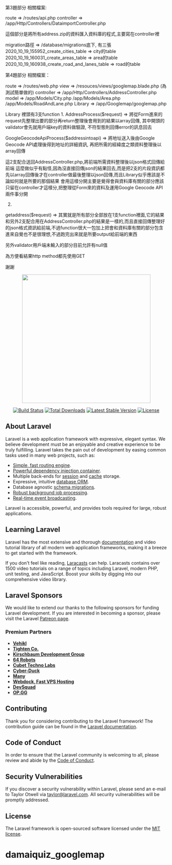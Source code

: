第3題部分
相關檔案:

route => /routes/api.php 
controller => /app/Http/Controllers/DataimportController.php

這個部分是將所有address.zip的資料匯入資料庫的程式,主要寫在controller裡

migration路徑 => /database/migrations底下, 有三張
2020_10_19_155952_create_cities_table => city的table
2020_10_19_160031_create_areas_table => area的table
2020_10_19_160938_create_road_and_lanes_table => road的table

第4題部分
相關檔案：

route => /routes/web.php
view => /resouces/views/googlemap.blade.php    (為測試簡單做的)
controller => /app/Http/Controllers/AddressController.php
model => /app/Models/City.php
	     /app/Models/Area.php
	     /app/Models/RoadAndLane.php
Library => /app/Googlemap/googlemap.php

Library 裡頭有3支function
1.
AddressProcess($request) => 將從Form進來的 request先整理出要的部分再return整理後會用到的結果以array回傳, 其中開頭的validator會先就用戶端key的資料做驗證, 不符型態則回傳error的訊息回去

GoogleGeocodeApiProcess($addressintoapi) => 將地址送入後由Google Geocode API處理後得到地址的詳細資訊, 再把所需的經緯度之類資料整理後以array回傳

這2支配合送回AddressController.php,將前端所需資料整理後以json格式回傳給前端
這麼做似乎有點怪,因為沒直接回傳json的結果回去,而是把2支的片段資訊都先以array回傳後才在controller做最後整理以json回傳,而且Library似乎應該是不論如何就是所要的那個結果
會用這樣分開主要是覺得會與資料庫有關的部分應該只留在controller才這樣分,把整理從Form來的資料及運用Google Geocode API兩件事分開

2.
getaddress($request) => 其實就是所有部分全部放在1支function裡面,它的結果和另外2支配合用在AddressController.php的結果是一樣的,而且直接回傳整理好的json格式資訊給前端,不過function很大一包加上把會和資料庫有關的部分包含進來自覺也不是很理想,不過跑完出來就是所要output給前端的東西

另外validator用戶端未輸入的部分目前允許有null值

為方便看結果http method都先使用GET

謝謝　

<p align="center"><a href="https://laravel.com" target="_blank"><img src="https://raw.githubusercontent.com/laravel/art/master/logo-lockup/5%20SVG/2%20CMYK/1%20Full%20Color/laravel-logolockup-cmyk-red.svg" width="400"></a></p>

<p align="center">
<a href="https://travis-ci.org/laravel/framework"><img src="https://travis-ci.org/laravel/framework.svg" alt="Build Status"></a>
<a href="https://packagist.org/packages/laravel/framework"><img src="https://img.shields.io/packagist/dt/laravel/framework" alt="Total Downloads"></a>
<a href="https://packagist.org/packages/laravel/framework"><img src="https://img.shields.io/packagist/v/laravel/framework" alt="Latest Stable Version"></a>
<a href="https://packagist.org/packages/laravel/framework"><img src="https://img.shields.io/packagist/l/laravel/framework" alt="License"></a>
</p>

## About Laravel

Laravel is a web application framework with expressive, elegant syntax. We believe development must be an enjoyable and creative experience to be truly fulfilling. Laravel takes the pain out of development by easing common tasks used in many web projects, such as:

- [Simple, fast routing engine](https://laravel.com/docs/routing).
- [Powerful dependency injection container](https://laravel.com/docs/container).
- Multiple back-ends for [session](https://laravel.com/docs/session) and [cache](https://laravel.com/docs/cache) storage.
- Expressive, intuitive [database ORM](https://laravel.com/docs/eloquent).
- Database agnostic [schema migrations](https://laravel.com/docs/migrations).
- [Robust background job processing](https://laravel.com/docs/queues).
- [Real-time event broadcasting](https://laravel.com/docs/broadcasting).

Laravel is accessible, powerful, and provides tools required for large, robust applications.

## Learning Laravel

Laravel has the most extensive and thorough [documentation](https://laravel.com/docs) and video tutorial library of all modern web application frameworks, making it a breeze to get started with the framework.

If you don't feel like reading, [Laracasts](https://laracasts.com) can help. Laracasts contains over 1500 video tutorials on a range of topics including Laravel, modern PHP, unit testing, and JavaScript. Boost your skills by digging into our comprehensive video library.

## Laravel Sponsors

We would like to extend our thanks to the following sponsors for funding Laravel development. If you are interested in becoming a sponsor, please visit the Laravel [Patreon page](https://patreon.com/taylorotwell).

### Premium Partners

- **[Vehikl](https://vehikl.com/)**
- **[Tighten Co.](https://tighten.co)**
- **[Kirschbaum Development Group](https://kirschbaumdevelopment.com)**
- **[64 Robots](https://64robots.com)**
- **[Cubet Techno Labs](https://cubettech.com)**
- **[Cyber-Duck](https://cyber-duck.co.uk)**
- **[Many](https://www.many.co.uk)**
- **[Webdock, Fast VPS Hosting](https://www.webdock.io/en)**
- **[DevSquad](https://devsquad.com)**
- **[OP.GG](https://op.gg)**

## Contributing

Thank you for considering contributing to the Laravel framework! The contribution guide can be found in the [Laravel documentation](https://laravel.com/docs/contributions).

## Code of Conduct

In order to ensure that the Laravel community is welcoming to all, please review and abide by the [Code of Conduct](https://laravel.com/docs/contributions#code-of-conduct).

## Security Vulnerabilities

If you discover a security vulnerability within Laravel, please send an e-mail to Taylor Otwell via [taylor@laravel.com](mailto:taylor@laravel.com). All security vulnerabilities will be promptly addressed.

## License

The Laravel framework is open-sourced software licensed under the [MIT license](https://opensource.org/licenses/MIT).
# damaiquiz_googlemap
